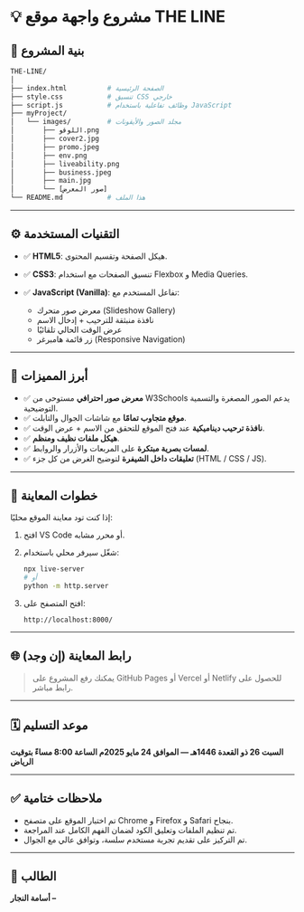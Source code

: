 # 💡 مشروع واجهة موقع THE LINE

## 📁 بنية المشروع

```bash
THE-LINE/
│
├── index.html          # الصفحة الرئيسية
├── style.css           # تنسيق CSS خارجي
├── script.js           # وظائف تفاعلية باستخدام JavaScript
├── myProject/
│   └── images/         # مجلد الصور والأيقونات
│       ├── اللوقو.png
│       ├── cover2.jpg
│       ├── promo.jpeg
│       ├── env.png
│       ├── liveability.png
│       ├── business.jpeg
│       ├── main.jpg
│       └── [صور المعرض]
└── README.md           # هذا الملف
```

---

## ⚙️ التقنيات المستخدمة

* ✅ **HTML5**: هيكل الصفحة وتقسيم المحتوى.
* ✅ **CSS3**: تنسيق الصفحات مع استخدام Flexbox و Media Queries.
* ✅ **JavaScript (Vanilla)**: تفاعل المستخدم مع:

  * معرض صور متحرك (Slideshow Gallery)
  * نافذة منبثقة للترحيب + إدخال الاسم
  * عرض الوقت الحالي تلقائيًا
  * زر قائمة هامبرغر (Responsive Navigation)

---

## 🎨 أبرز المميزات

* ✅ **معرض صور احترافي** مستوحى من W3Schools يدعم الصور المصغرة والتسمية التوضيحية.
* ✅ **موقع متجاوب تمامًا** مع شاشات الجوال والتابلت.
* ✅ **نافذة ترحيب ديناميكية** عند فتح الموقع للتحقق من الاسم + عرض الوقت.
* ✅ **هيكل ملفات نظيف ومنظم**.
* ✅ **لمسات بصرية مبتكرة** على المربعات والأزرار والروابط.
* ✅ **تعليقات داخل الشيفرة** لتوضيح الغرض من كل جزء (HTML / CSS / JS).

---

## 🧪 خطوات المعاينة

إذا كنت تود معاينة الموقع محليًا:

1. افتح VS Code أو محرر مشابه.
2. شغّل سيرفر محلي باستخدام:

   ```bash
   npx live-server
   # أو
   python -m http.server
   ```
3. افتح المتصفح على:

   ```
   http://localhost:8000/
   ```

---

## 🌐 رابط المعاينة (إن وجد)

> يمكنك رفع المشروع على GitHub Pages أو Vercel أو Netlify للحصول على رابط مباشر.

---

## 🗓 موعد التسليم

**السبت 26 ذو القعدة 1446هـ — الموافق 24 مايو 2025م
الساعة 8:00 مساءً بتوقيت الرياض**

---

## ✅ ملاحظات ختامية

* تم اختبار الموقع على متصفح Chrome و Firefox و Safari بنجاح.
* تم تنظيم الملفات وتعليق الكود لضمان الفهم الكامل عند المراجعة.
* تم التركيز على تقديم تجربة مستخدم سلسة، وتوافق عالي مع الجوال.

---

## 🤛 الطالب

**أسامة النجار –**
